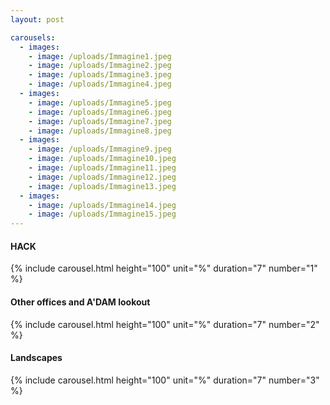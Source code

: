 ```yaml
---
layout: post

carousels:
  - images: 
    - image: /uploads/Immagine1.jpeg
    - image: /uploads/Immagine2.jpeg
    - image: /uploads/Immagine3.jpeg
    - image: /uploads/Immagine4.jpeg
  - images: 
    - image: /uploads/Immagine5.jpeg
    - image: /uploads/Immagine6.jpeg
    - image: /uploads/Immagine7.jpeg
    - image: /uploads/Immagine8.jpeg
  - images:  
    - image: /uploads/Immagine9.jpeg
    - image: /uploads/Immagine10.jpeg
    - image: /uploads/Immagine11.jpeg
    - image: /uploads/Immagine12.jpeg
    - image: /uploads/Immagine13.jpeg
  - images:  
    - image: /uploads/Immagine14.jpeg
    - image: /uploads/Immagine15.jpeg
---
```


#### HACK
{% include carousel.html height="100" unit="%" duration="7" number="1" %}

#### Other offices and A'DAM lookout
{% include carousel.html height="100" unit="%" duration="7" number="2" %}

#### Landscapes
{% include carousel.html height="100" unit="%" duration="7" number="3" %}
